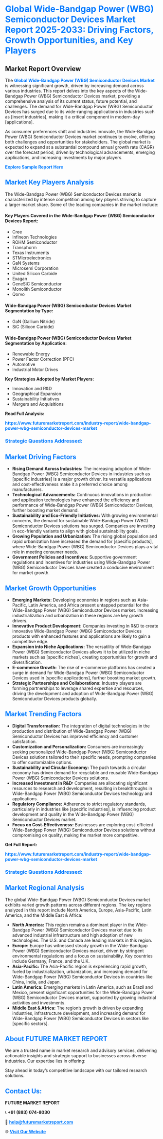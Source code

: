 <h1 style="color: #007BFF;">Global Wide-Bandgap Power (WBG) Semiconductor Devices Market Report 2025-2033: Driving Factors, Growth Opportunities, and Key Players</h1>

<section id="overview">
<h2>Market Report Overview</h2>
<p>The <a href="https://www.futuremarketreport.com/industry-report/wide-bandgap-power-wbg-semiconductor-devices-market" style="color: #007BFF; text-decoration: none;"><strong>Global Wide-Bandgap Power (WBG) Semiconductor Devices Market</strong></a> is witnessing significant growth, driven by increasing demand across various industries. This report delves into the key aspects of the Wide-Bandgap Power (WBG) Semiconductor Devices market, providing a comprehensive analysis of its current status, future potential, and challenges. The demand for Wide-Bandgap Power (WBG) Semiconductor Devices has surged due to its wide-ranging applications in industries such as [insert industries], making it a critical component in modern-day [applications].</p>
<p>As consumer preferences shift and industries innovate, the Wide-Bandgap Power (WBG) Semiconductor Devices market continues to evolve, offering both challenges and opportunities for stakeholders. The global market is expected to expand at a substantial compound annual growth rate (CAGR) over the forecast period, driven by technological advancements, emerging applications, and increasing investments by major players.</p>
</section>

<section id="overview">
<p><a href="https://www.futuremarketreport.com/request-sample/reportId=101650" style="color: #007BFF; text-decoration: none;"><strong>Explore Sample Report Here</strong></a></p>
</section>

<section id="key-players">
<h2 style="color: #007BFF;">Market Key Players Analysis</h2>
<p>The Wide-Bandgap Power (WBG) Semiconductor Devices market is characterized by intense competition among key players striving to capture a larger market share. Some of the leading companies in the market include:</p>
<h4>Key Players Covered in the Wide-Bandgap Power (WBG) Semiconductor Devices Report:</h4>
<ul><li>Cree</li><li>Infineon Technologies</li><li>ROHM Semiconductor</li><li>Transphorm</li><li>Texas Instruments</li><li>STMicroelectronics</li><li>GaN Systems</li><li>Microsemi Corporation</li><li>United Silicon Carbide</li><li>Exagan</li><li>GeneSiC Semiconductor</li><li>Monolith Semiconductor</li><li>Qorvo</li></ul>
<h4>Wide-Bandgap Power (WBG) Semiconductor Devices Market Segmentation by Type:</h4>
<ul><li>GaN (Gallium Nitride)</li><li>SiC (Silicon Carbide)</li></ul>

<h4>Wide-Bandgap Power (WBG) Semiconductor Devices Market Segmentation by Application:</h4>
<ul><li>Renewable Energy</li><li>Power Factor Correction (PFC)</li><li>Automotive</li><li>Industrial Motor Drives</li></ul>
<p><strong>Key Strategies Adopted by Market Players:</strong></p>
<ul>
<li>Innovation and R&D</li>
<li>Geographical Expansion</li>
<li>Sustainability Initiatives</li>
<li>Mergers and Acquisitions</li>
</ul>
</section>

<section>
<p><strong>Read Full Analysis: </strong></p><a href="https://www.futuremarketreport.com/industry-report/wide-bandgap-power-wbg-semiconductor-devices-market" style="color: #007BFF; text-decoration: none;"><strong>https://www.futuremarketreport.com/industry-report/wide-bandgap-power-wbg-semiconductor-devices-market</strong></a>
<h3 style="color: #007BFF;">Strategic Questions Addressed:</h3>
</section>

<section id="driving-factors">
<h2 style="color: #007BFF;">Market Driving Factors</h2>
<ul>
<li><strong>Rising Demand Across Industries:</strong> The increasing adoption of Wide-Bandgap Power (WBG) Semiconductor Devices in industries such as [specific industries] is a major growth driver. Its versatile applications and cost-effectiveness make it a preferred choice among manufacturers.</li>
<li><strong>Technological Advancements:</strong> Continuous innovations in production and application technologies have enhanced the efficiency and performance of Wide-Bandgap Power (WBG) Semiconductor Devices, further boosting market demand.</li>
<li><strong>Sustainability and Eco-Friendly Initiatives:</strong> With growing environmental concerns, the demand for sustainable Wide-Bandgap Power (WBG) Semiconductor Devices solutions has surged. Companies are investing in eco-friendly variants to align with global sustainability goals.</li>
<li><strong>Growing Population and Urbanization:</strong> The rising global population and rapid urbanization have increased the demand for [specific products], where Wide-Bandgap Power (WBG) Semiconductor Devices plays a vital role in meeting consumer needs.</li>
<li><strong>Government Policies and Incentives:</strong> Supportive government regulations and incentives for industries using Wide-Bandgap Power (WBG) Semiconductor Devices have created a conducive environment for market growth.</li>
</ul>
</section>

<section id="growth-opportunities">
<h2 style="color: #007BFF;">Market Growth Opportunities</h2>
<ul>
<li><strong>Emerging Markets:</strong> Developing economies in regions such as Asia-Pacific, Latin America, and Africa present untapped potential for the Wide-Bandgap Power (WBG) Semiconductor Devices market. Increasing industrialization and urbanization in these regions are key growth drivers.</li>
<li><strong>Innovative Product Development:</strong> Companies investing in R&D to create innovative Wide-Bandgap Power (WBG) Semiconductor Devices products with enhanced features and applications are likely to gain a competitive edge.</li>
<li><strong>Expansion into Niche Applications:</strong> The versatility of Wide-Bandgap Power (WBG) Semiconductor Devices allows it to be utilized in niche markets such as [specific niches], creating opportunities for growth and diversification.</li>
<li><strong>E-commerce Growth:</strong> The rise of e-commerce platforms has created a surge in demand for Wide-Bandgap Power (WBG) Semiconductor Devices used in [specific applications], further boosting market growth.</li>
<li><strong>Strategic Partnerships and Collaborations:</strong> Industry players are forming partnerships to leverage shared expertise and resources, driving the development and adoption of Wide-Bandgap Power (WBG) Semiconductor Devices products globally.</li>
</ul>
</section>

<section id="trending-factors">
<h2 style="color: #007BFF;">Market Trending Factors</h2>
<ul>
<li><strong>Digital Transformation:</strong> The integration of digital technologies in the production and distribution of Wide-Bandgap Power (WBG) Semiconductor Devices has improved efficiency and customer satisfaction.</li>
<li><strong>Customization and Personalization:</strong> Consumers are increasingly seeking personalized Wide-Bandgap Power (WBG) Semiconductor Devices solutions tailored to their specific needs, prompting companies to offer customizable options.</li>
<li><strong>Sustainability and Circular Economy:</strong> The push towards a circular economy has driven demand for recyclable and reusable Wide-Bandgap Power (WBG) Semiconductor Devices solutions.</li>
<li><strong>Increased Investment in R&D:</strong> Companies are allocating significant resources to research and development, resulting in breakthroughs in Wide-Bandgap Power (WBG) Semiconductor Devices technology and applications.</li>
<li><strong>Regulatory Compliance:</strong> Adherence to strict regulatory standards, particularly in industries like [specific industries], is influencing product development and quality in the Wide-Bandgap Power (WBG) Semiconductor Devices market.</li>
<li><strong>Focus on Cost-Effectiveness:</strong> Businesses are exploring cost-efficient Wide-Bandgap Power (WBG) Semiconductor Devices solutions without compromising on quality, making the market more competitive.</li>
</ul>
</section>

<section>
<p><strong>Get Full Report: </strong></p><a href="https://www.futuremarketreport.com/industry-report/wide-bandgap-power-wbg-semiconductor-devices-market" style="color: #007BFF; text-decoration: none;"><strong>https://www.futuremarketreport.com/industry-report/wide-bandgap-power-wbg-semiconductor-devices-market</strong></a>
<h3 style="color: #007BFF;">Strategic Questions Addressed:</h3>
</section>


<section id="regional-analysis">
<h2 style="color: #007BFF;">Market Regional Analysis</h2>
<p>The global Wide-Bandgap Power (WBG) Semiconductor Devices market exhibits varied growth patterns across different regions. The key regions analyzed in this report include North America, Europe, Asia-Pacific, Latin America, and the Middle East & Africa:</p>
<ul>
<li><strong>North America:</strong> This region remains a dominant player in the Wide-Bandgap Power (WBG) Semiconductor Devices market due to its advanced industrial infrastructure and high adoption of new technologies. The U.S. and Canada are leading markets in this region.</li>
<li><strong>Europe:</strong> Europe has witnessed steady growth in the Wide-Bandgap Power (WBG) Semiconductor Devices market, driven by stringent environmental regulations and a focus on sustainability. Key countries include Germany, France, and the U.K.</li>
<li><strong>Asia-Pacific:</strong> The Asia-Pacific region is experiencing rapid growth, fueled by industrialization, urbanization, and increasing demand for Wide-Bandgap Power (WBG) Semiconductor Devices in countries like China, India, and Japan.</li>
<li><strong>Latin America:</strong> Emerging markets in Latin America, such as Brazil and Mexico, present significant opportunities for the Wide-Bandgap Power (WBG) Semiconductor Devices market, supported by growing industrial activities and investments.</li>
<li><strong>Middle East & Africa:</strong> The region’s growth is driven by expanding industries, infrastructure development, and increasing demand for Wide-Bandgap Power (WBG) Semiconductor Devices in sectors like [specific sectors].</li>
</ul>
</section>

<footer>
<h2 style="color: #007BFF;">About FUTURE MARKET REPORT</h2>
<p>We are a trusted name in market research and advisory services, delivering actionable insights and strategic support to businesses across diverse industries. Our expertise lies in offering:</p>

<p>Stay ahead in today’s competitive landscape with our tailored research solutions.</p>

<h2 style="color: #007BFF;">Contact Us:</h2>
<p><strong>FUTURE MARKET REPORT</strong></p>
<p>📞 <strong>+91 (883) 074-8030</strong></p>
<p>📧 <strong><a href="mailto:help@futuremarketreport.com" style="color: #007BFF;">help@futuremarketreport.com</a></strong></p>
<p>🌐 <strong><a href="https://www.futuremarketreport.com/" style="color: #007BFF;">Visit Our Website</a></strong></p>
</footer>